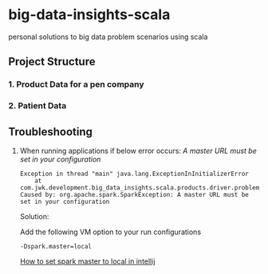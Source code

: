 # big-data-insights-scala
personal solutions to big data problem scenarios using scala 

## Project Structure

### 1. Product Data for a pen company 
   
### 2. Patient Data

## Troubleshooting
1. When running applications if below error occurs: *A master URL must be set in your configuration*
    ```
    Exception in thread "main" java.lang.ExceptionInInitializerError
        at com.jwk.development.big_data_insights.scala.products.driver.problem_scenario_1.main(problem_scenario_1.scala)
    Caused by: org.apache.spark.SparkException: A master URL must be set in your configuration
    ```
    
    Solution: 
    
    Add the following VM option to your run configurations
    ```
    -Dspark.master=local    
    ```
    [How to set spark master to local in intellij](https://github.com/jwkimani/big-data-insights-scala/blob/master/wiki_data/screenshots/how_to_set_spark_master_to_local_in%20_intellij.PNG)
   
